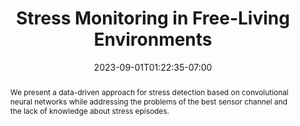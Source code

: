 ---
title: "Stress Monitoring in Free-Living Environments"
abstract: "We present a data-driven approach for stress detection based on convolutional neural networks while addressing the problems of the best sensor channel and the lack of knowledge about stress episodes."
slides: ""
url_pdf: "papers/IEEE_JBHI_Stress_Journal_Paper___Final_Version.pdf"
publication_types:
  - "2"
authors:
  - Ramesh Sah
  - Hassan Ghasemzadeh
  - Michael J. Cleveland
doi: 
publication: "IEEE Journal of Biomedical and Health Informatics (J-BHI)."
featured: false
tags: ["featured"]
categories: ""
image:
  caption: ""
  focal_point: ""
  preview_only: false
summary: ""
url_dataset: "https://zenodo.org/record/6640290"
url_project: null"
publication_short: ""
url_source: null
url_video: null
projects: ["mental-health"]
date: 2023-09-01T01:22:35-07:00
url_slides: null
publishDate: 2023-09-01T01:22:35-07:00
url_poster: null
url_code: "https://github.com/rameshKrSah/ADARP_Dataset"
---